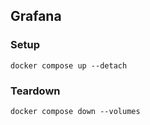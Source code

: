 ## Grafana

### Setup

```shell
docker compose up --detach
```

### Teardown

```shell
docker compose down --volumes
```
